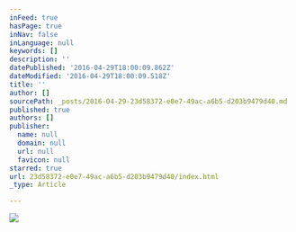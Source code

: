 ```yaml
---
inFeed: true
hasPage: true
inNav: false
inLanguage: null
keywords: []
description: ''
datePublished: '2016-04-29T18:00:09.862Z'
dateModified: '2016-04-29T18:00:09.518Z'
title: ''
author: []
sourcePath: _posts/2016-04-29-23d58372-e0e7-49ac-a6b5-d203b9479d40.md
published: true
authors: []
publisher:
  name: null
  domain: null
  url: null
  favicon: null
starred: true
url: 23d58372-e0e7-49ac-a6b5-d203b9479d40/index.html
_type: Article

---
```

![](https://the-grid-user-content.s3-us-west-2.amazonaws.com/63a2dc8c-76d1-45d9-8e6a-f8b6e272ba7f.jpg)